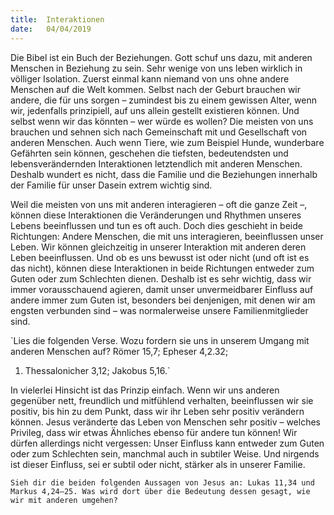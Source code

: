 ```yaml
---
title:  Interaktionen
date:   04/04/2019
---
```


Die Bibel ist ein Buch der Beziehungen. Gott schuf uns dazu, mit anderen Menschen in Beziehung zu sein. Sehr wenige von uns leben wirklich in völliger Isolation. Zuerst einmal kann niemand von uns ohne andere Menschen auf die Welt kommen. Selbst nach der Geburt brauchen wir andere, die für uns sorgen – zumindest bis zu einem gewissen Alter, wenn wir, jedenfalls prinzipiell, auf uns allein gestellt existieren können. Und selbst wenn wir das könnten – wer würde es wollen? Die meisten von uns brauchen und sehnen sich nach Gemeinschaft mit und Gesellschaft von anderen Menschen. Auch wenn Tiere, wie zum Beispiel Hunde, wunderbare Gefährten sein können, geschehen die tiefsten, bedeutendsten und lebensverändernden Interaktionen letztendlich mit anderen Menschen. Deshalb wundert es nicht, dass die Familie und die Beziehungen innerhalb der Familie für unser Dasein extrem wichtig sind.

Weil die meisten von uns mit anderen interagieren – oft die ganze Zeit –, können diese Interaktionen die Veränderungen und Rhythmen unseres Lebens beeinflussen und tun es oft auch. Doch dies geschieht in beide Richtungen: Andere Menschen, die mit uns interagieren, beeinflussen unser Leben. Wir können gleichzeitig in unserer Interaktion mit anderen deren Leben beeinflussen. Und ob es uns bewusst ist oder nicht (und oft ist es das nicht), können diese Interaktionen in beide Richtungen entweder zum Guten oder zum Schlechten dienen. Deshalb ist es sehr wichtig, dass wir immer vorausschauend agieren, damit unser unvermeidbarer Einfluss auf andere immer zum Guten ist, besonders bei denjenigen, mit denen wir am engsten verbunden sind – was normalerweise unsere Familienmitglieder sind.

`Lies die folgenden Verse. Wozu fordern sie uns in unserem Umgang mit anderen Menschen auf? Römer 15,7; Epheser 4,2.32;
1. Thessalonicher 3,12; Jakobus 5,16.`


In vielerlei Hinsicht ist das Prinzip einfach. Wenn wir uns anderen gegenüber nett, freundlich und mitfühlend verhalten, beeinflussen wir sie positiv, bis hin zu dem Punkt, dass wir ihr Leben sehr positiv verändern können. Jesus veränderte das Leben von Menschen sehr positiv – welches Privileg, dass wir etwas Ähnliches ebenso für andere tun können! Wir dürfen allerdings nicht vergessen: Unser Einfluss kann entweder zum Guten oder zum Schlechten sein, manchmal auch in subtiler Weise. Und nirgends ist dieser Einfluss, sei er subtil oder nicht, stärker als in unserer Familie.

`Sieh dir die beiden folgenden Aussagen von Jesus an: Lukas 11,34 und Markus 4,24–25. Was wird dort über die Bedeutung dessen gesagt, wie wir mit anderen umgehen?`
